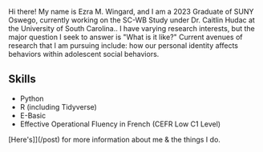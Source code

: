 Hi there! My name is Ezra M. Wingard, and I am a 2023 Graduate of SUNY Oswego, currently working on the SC-WB Study under Dr. Caitlin Hudac at the University of South Carolina.. I have varying research interests, but the major question I seek to answer is "What is it like?" Current avenues of research that I am pursuing include: how our personal identity affects behaviors within adolescent social behaviors.

Skills
---
- Python
- R (including Tidyverse)
- E-Basic
- Effective Operational Fluency in French (CEFR Low C1 Level)

[Here's]](/post) for more information about me & the things I do.